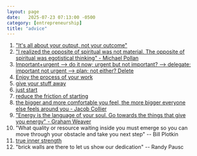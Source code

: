 ```yaml
---
layout: page
date:   2025-07-23 07:13:00 -0500
category: [entrepreneurship]
title: "advice"
---
```

1. ["It's all about your output, not your outcome"](https://www.instagram.com/p/C4TkSTnP2GF/)
2. ["I realized the opposite of spiritual was not material. The opposite of spiritual was egotistical thinking" - Michael Pollan](https://www.instagram.com/p/CZFVnOeFtG_/?img_index=1)
3. [Important+urgent --> do it now; urgent but not important? --> delegate; important not urgent --> plan; not either? Delete](https://www.instagram.com/p/CUsaq1iD26b/)
4. [Enjoy the process of your work](https://www.instagram.com/p/CiFyotuAA2l/)
5. [give your stuff away](https://www.instagram.com/p/Ci_IFiNjsKx/)
6. [just start](https://www.instagram.com/p/Cj3HIOcgMn_/)
7. [reduce the friction of starting](https://www.instagram.com/p/CkbYk0CuLQA/?img_index=5)
8. [the bigger and more comfortable you feel, the more bigger everyone else feels around you - Jacob Collier](https://www.instagram.com/p/CoQirZRAeti/)
9. ["Energy is the language of your soul. Go towards the things that give you energy" - Graham Weaver](https://www.instagram.com/p/C-JB2rUOHe1/) 
10. "What quality or resource waiting inside you must emerge so you can move through your obstacle and take you next step" -- Bill Plotkin
11. [true inner strength](https://www.youtube.com/watch?v=63yn8aCxO84)
12. "brick walls are there to let us show our dedication" -- Randy Pausc
